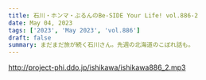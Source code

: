 ```yaml
---
title: 石川・ホンマ・ぶるんのBe-SIDE Your Life! vol.886-2
date: May 04, 2023
tags: ['2023', 'May 2023', 'vol.886']
draft: false
summary: まだまだ旅が続く石川さん。先週の北海道のこぼれ話も。
---
```


http://project-phi.ddo.jp/ishikawa/ishikawa886_2.mp3
